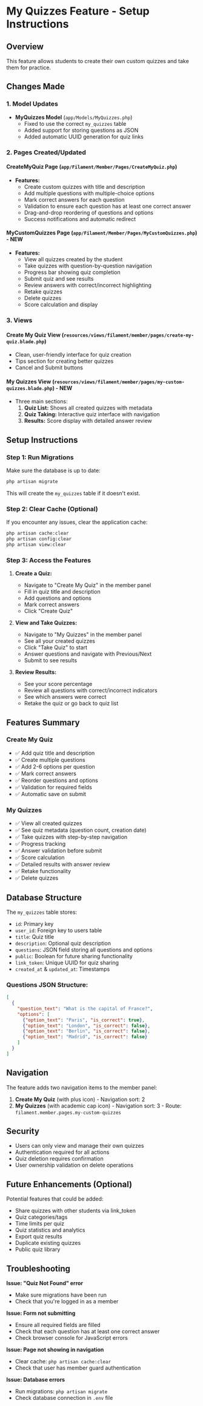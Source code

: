 # My Quizzes Feature - Setup Instructions

## Overview
This feature allows students to create their own custom quizzes and take them for practice.

## Changes Made

### 1. Model Updates
- **MyQuizzes Model** (`app/Models/MyQuizzes.php`)
  - Fixed to use the correct `my_quizzes` table
  - Added support for storing questions as JSON
  - Added automatic UUID generation for quiz links

### 2. Pages Created/Updated

#### CreateMyQuiz Page (`app/Filament/Member/Pages/CreateMyQuiz.php`)
- **Features:**
  - Create custom quizzes with title and description
  - Add multiple questions with multiple-choice options
  - Mark correct answers for each question
  - Validation to ensure each question has at least one correct answer
  - Drag-and-drop reordering of questions and options
  - Success notifications and automatic redirect

#### MyCustomQuizzes Page (`app/Filament/Member/Pages/MyCustomQuizzes.php`) - **NEW**
- **Features:**
  - View all quizzes created by the student
  - Take quizzes with question-by-question navigation
  - Progress bar showing quiz completion
  - Submit quiz and see results
  - Review answers with correct/incorrect highlighting
  - Retake quizzes
  - Delete quizzes
  - Score calculation and display

### 3. Views

#### Create My Quiz View (`resources/views/filament/member/pages/create-my-quiz.blade.php`)
- Clean, user-friendly interface for quiz creation
- Tips section for creating better quizzes
- Cancel and Submit buttons

#### My Quizzes View (`resources/views/filament/member/pages/my-custom-quizzes.blade.php`) - **NEW**
- Three main sections:
  1. **Quiz List:** Shows all created quizzes with metadata
  2. **Quiz Taking:** Interactive quiz interface with navigation
  3. **Results:** Score display with detailed answer review

## Setup Instructions

### Step 1: Run Migrations
Make sure the database is up to date:

```bash
php artisan migrate
```

This will create the `my_quizzes` table if it doesn't exist.

### Step 2: Clear Cache (Optional)
If you encounter any issues, clear the application cache:

```bash
php artisan cache:clear
php artisan config:clear
php artisan view:clear
```

### Step 3: Access the Features

1. **Create a Quiz:**
   - Navigate to "Create My Quiz" in the member panel
   - Fill in quiz title and description
   - Add questions and options
   - Mark correct answers
   - Click "Create Quiz"

2. **View and Take Quizzes:**
   - Navigate to "My Quizzes" in the member panel
   - See all your created quizzes
   - Click "Take Quiz" to start
   - Answer questions and navigate with Previous/Next
   - Submit to see results

3. **Review Results:**
   - See your score percentage
   - Review all questions with correct/incorrect indicators
   - See which answers were correct
   - Retake the quiz or go back to quiz list

## Features Summary

### Create My Quiz
- ✅ Add quiz title and description
- ✅ Create multiple questions
- ✅ Add 2-6 options per question
- ✅ Mark correct answers
- ✅ Reorder questions and options
- ✅ Validation for required fields
- ✅ Automatic save on submit

### My Quizzes
- ✅ View all created quizzes
- ✅ See quiz metadata (question count, creation date)
- ✅ Take quizzes with step-by-step navigation
- ✅ Progress tracking
- ✅ Answer validation before submit
- ✅ Score calculation
- ✅ Detailed results with answer review
- ✅ Retake functionality
- ✅ Delete quizzes

## Database Structure

The `my_quizzes` table stores:
- `id`: Primary key
- `user_id`: Foreign key to users table
- `title`: Quiz title
- `description`: Optional quiz description
- `questions`: JSON field storing all questions and options
- `public`: Boolean for future sharing functionality
- `link_token`: Unique UUID for quiz sharing
- `created_at` & `updated_at`: Timestamps

### Questions JSON Structure:
```json
[
  {
    "question_text": "What is the capital of France?",
    "options": [
      {"option_text": "Paris", "is_correct": true},
      {"option_text": "London", "is_correct": false},
      {"option_text": "Berlin", "is_correct": false},
      {"option_text": "Madrid", "is_correct": false}
    ]
  }
]
```

## Navigation

The feature adds two navigation items to the member panel:
1. **Create My Quiz** (with plus icon) - Navigation sort: 2
2. **My Quizzes** (with academic cap icon) - Navigation sort: 3 - Route: `filament.member.pages.my-custom-quizzes`

## Security

- Users can only view and manage their own quizzes
- Authentication required for all actions
- Quiz deletion requires confirmation
- User ownership validation on delete operations

## Future Enhancements (Optional)

Potential features that could be added:
- Share quizzes with other students via link_token
- Quiz categories/tags
- Time limits per quiz
- Quiz statistics and analytics
- Export quiz results
- Duplicate existing quizzes
- Public quiz library

## Troubleshooting

**Issue: "Quiz Not Found" error**
- Make sure migrations have been run
- Check that you're logged in as a member

**Issue: Form not submitting**
- Ensure all required fields are filled
- Check that each question has at least one correct answer
- Check browser console for JavaScript errors

**Issue: Page not showing in navigation**
- Clear cache: `php artisan cache:clear`
- Check that user has member guard authentication

**Issue: Database errors**
- Run migrations: `php artisan migrate`
- Check database connection in `.env` file

